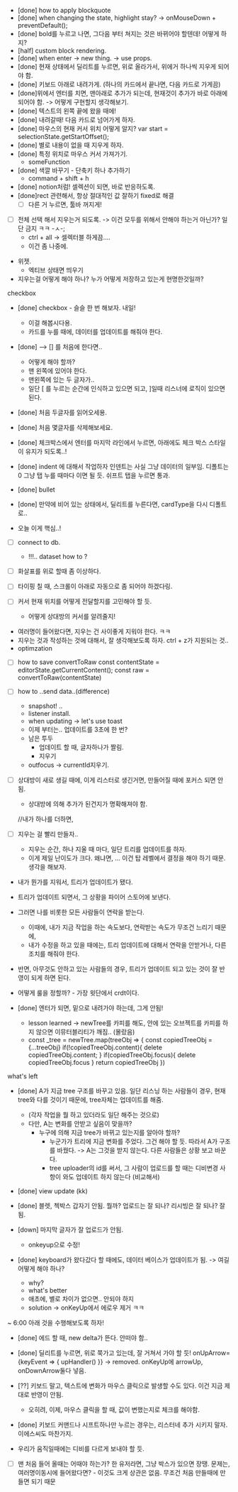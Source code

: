 - [done] how to apply blockquote
- [done] when changing the state, highlight stay? -> onMouseDown + preventDefault();
- [done] bold를 누르고 나면, 그다음 부터 쳐지는 것은 바뀌어야 할텐데! 어떻게 하지?
- [half] custom block rendering.
- [done] when enter -> new thing. -> use props.
- [done] 현재 상태에서 딜리트를 누르면, 위로 올라가서, 위에거 하나씩 지우게 되어야 함.
- [done] 키보드 아래로 내려가게. (하나의 카드에서 끝나면, 다음 카드로 가게끔)
- [done]위에서 엔터를 치면, 맨아래로 추가가 되는데, 현재것이 추가가 바로 아래에 되어야 함. -> 어떻게 구현할지 생각해보기. 
- [done] 텍스트의 왼쪽 끝에 왔을 때에!
- [done] 내려갈때! 다음 카드로 넘어가게 하자.
- [done] 마우스의 현재 커서 위치 어떻게 알지? var start = selectionState.getStartOffset();
- [done] 별로 내용이 없을 때 지우게 하자.
- [done] 특정 위치로 마우스 커서 가져가기.
  - someFunction
- [done] 색깔 바꾸기 - 단축키 하나 추가하기
  - command + shift + h
- [done] notion처럼! 셀렉션이 되면, 바로 반응하도록.
- [done]rect 관련해서, 항상 절대적인 값 잘하기 
  fixed로 해결
  - [ ] 다른 거 누르면, 툴바 꺼지게!
- [ ] 전체 선택 해서 지우는거 되도록. -> 이건 모두를 위해서 안해야 하는거 아닌가? 일단 금지 ㅋㅋ -ㅅ-; 
  - ctrl + all -> 셀렉터블 하게끔....
  - 이건 좀 나중에.
- 위젯. 
  - 엑티브 상태면 띄우기
- 지우는걸 어떻게 해야 하나? 누가 어떻게 저장하고 있는게 현명한것일까?

checkbox
- [done] checkbox - 슬슬 한 번 해보자. 내일!
  - 이걸 해봅시다용.
  - 카드를 누를 때에, 데이터를 업데이트를 해줘야 한다.
- [done] --> [] 를 처음에 한다면..
  - 어떻게 해야 할까?
  - 맨 왼쪽에 있어야 한다.
  - 맨왼쪽에 있는 두 글자가..
  - 일단 [ 를 누르는 순간에 인식하고 있으면 되고, ]일때 리스너에 로직이 있으면 된다.
- [done] 처음 두글자를 읽어오세용.
- [done] 처음 몇글자를 삭제해보세요.
- [done] 체크박스에서 엔터를 마지막 라인에서 누르면, 아래에도 체크 박스 스타일이 유지가 되도록..!
- [done] indent 에 대해서 작업하자
  인덴트는 사실 그냥 데이터의 일부임.
  디폴트는 0 
  그냥 탭 누를 때마다 이면 될 듯. 
  쉬프트 탭을 누르면 통과.  
- [done] bullet
- [done] 만약에 비어 있는 상태에서, 딜리트를 누른다면, cardType을 다시 디폴트로..

- 오늘 이게 핵심..!
- [ ] connect to db. 
  - !!!.. dataset how to ?
- [ ] 화살표를 위로 할때 좀 이상하다. 

- [ ] 타이핑 칠 때, 스크롤이 아래로 자동으로 좀 되어야 하겠다링.
- [ ] 커서 현재 위치를 어떻게 전달할지를 고민해야 할 듯.
  - 어떻게 상대방의 커서를 알려줄지!
- 여러명이 들어왔다면, 지우는 건 사이좋게 지워야 한다. ㅋㅋ
- 지우는 것과 작성하는 것에 대해서, 잘 생각해보도록 하자. ctrl + z가 지원되는 것..
- optimzation


- [ ] how to save
  convertToRaw
  const contentState = editorState.getCurrentContent();
  const raw = convertToRaw(contentState)

- [ ] how to ..send data..(difference)
  - snapshot! ..
  - listener install.
  - when updating -> let's use toast
  - 이제 부터는.. 업데이트를 3초에 한 번? 
  - 남은 투두 
    - 업데이트 할 때, 글자하나가 짤림.   
    - 지우기
  - outfocus -> currentId지우기.
- [ ] 상대방이 새로 생길 때에, 이게 리스터로 생긴거면, 만들어질 때에 포커스 되면 안됨.
  - 상대방에 의해 추가가 된건지가 명확해져야 함.

  //내가 하나를 더하면, 

- [ ] 지우는 걸 빨리 만들자..
  - 지우는 순간, 하나 지울 때 마다, 일단 트리를 업데이트를 하자. 
  - 이게 제일 난이도가 크다. 왜냐면, ... 이건 탑 레벨에서 결정을 해야 하기 때문.
생각을 해보자.

- 내가 뭔가를 지워서, 트리가 업데이트가 됐다.
- 트리가 업데이트 되면서, 그 상황을 파이어 스토어에 보낸다.
- 그러면 나를 비롯한 모든 사람들이 연락을 받는다.
  - 이때에, 내가 지금 작업을 하는 속도보다, 연락받는 속도가 무조건 느리기 때문에,
  - 내가 수정을 하고 있을 때에는, 트리 업데이트에 대해서 연락을 안받거나, 다른 조치를 해줘야 한다.

- 반면, 아무것도 안하고 있는 사람들의 경우, 트리가 업데이트 되고 있는 것이 잘 반영이 되게 하면 된다.
- 어떻게 룰을 정할까? - 가장 윗단에서 crdt이다.
- [done] 엔터가 되면, 밑으로 내려가야 하는데, 그게 안됨!
  -  lesson learned -> newTree를 카피를 해도, 안에 있는 오브젝트를 카피를 하지 않으면 이뮤터블리티가 깨짐.. (몰랐음)
  -  const _tree = newTree.map(treeObj => {
      const copiedTreeObj = {...treeObj}
      if(!copiedTreeObj.content){
        delete copiedTreeObj.content;
      }
      if(copiedTreeObj.focus){
        delete copiedTreeObj.focus
      }
      return copiedTreeObj
    })
  

what's left
- [done] A가 지금 tree 구조를 바꾸고 있음.
  일단 리스닝 하는 사람들이 경우, 현재 tree와 다를 것이기 때문에, tree자체는 업데이트를 해줌. 
  - (각자 작업을 뭘 하고 있더라도 일단 해주는 것으로)
  - 다만, A는 변화를 안받고 싶음이 맞을까? 
    - 누구에 의해 지금 tree가 바뀌고 있는지를 알아야 할까? 
      - 누군가가 트리에 지금 변화를 주었다. 
      그건 해야 할 듯. 따라서 A가 구조를 바꿨다. -> A는 그것을 받지 않는다.
      다른 사람들은 상황 보고 바꾼다.
      - tree uploader의 id를 써서, 그 사람이 업로드를 할 때는 디비변경 사항이 와도 업데이트 하지 않는다 (비교해서)
- [done] view update (kk)

- [done] 블렛, 첵박스 갑자기 안됨. 뭘까?
  업로드는 잘 되나?
  리시빙은 잘 되나?
  잘 됨.

- [down] 마지막 글자가 잘 업로드가 안됨.
  - onkeyup으로 수정!

- [done] keyboard가 왔다갔다 할 때에도, 데이터 베이스가 업데이트가 됨. -> 여길 어떻게 해야 하나? 
  - why?
  - what's better
  - 애초에, 별로 차이가 없으면.. 안되야 하지
  - solution
    -> onKeyUp에서 에로우 제거 ㅋㅋ 

~ 6:00 아래 것을 수행해보도록 하자!
- [done] 에드 할 때, new delta가 뜬다. 안떠야 함.. 
- [done] 딜리트를 누르면, 위로 쭉가고 있는데, 잘 거쳐서 가야 할 듯!
  onUpArrow={keyEvent => {
    upHandler()
  }}
  -> removed.
  onKeyUp에 arrowUp, onDownArrow둘다 넣음. 
- [??] 키보드 말고, 텍스트에 변화가 마우스 클릭으로 발생할 수도 있다. 이건 지금 제대로 반영이 안됨.
  - 오히려, 이제, 마우스 클릭을 할 때, 값이 변했는지로 체크를 해야함.

- [done] 키보드
  커맨드나 시프트하나만 누르는 경우는, 리스터네 추가 시키지 말자. 
  이에스씨도 마찬가지. 
- 우리가 움직일때에는 디비를 다르게 보내야 할 듯.

- [ ] 맨 처음 들어 올때는 어때야 하는가? 
  한 유저라면, 그냥 박스가 있으면 장땡. 
  문제는, 여러명이동시에 들어왔다면? - 이것도 크게 상관은 없음. 무조건 처음 만들때에 만들면 되기 때문
